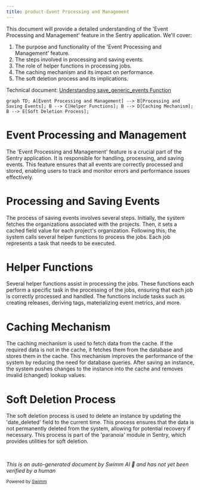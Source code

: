 ```yaml
---
title: product-Event Processing and Management
---
```

This document will provide a detailed understanding of the 'Event Processing and Management' feature in the Sentry application. We'll cover:

1. The purpose and functionality of the 'Event Processing and Management' feature.
2. The steps involved in processing and saving events.
3. The role of helper functions in processing jobs.
4. The caching mechanism and its impact on performance.
5. The soft deletion process and its implications.

Technical document: <SwmLink doc-title="Understanding save_generic_events Function">[Understanding save_generic_events Function](/.swm/understanding-save_generic_events-function.lmozq59z.sw.md)</SwmLink>

```mermaid
graph TD; A[Event Processing and Management] --> B[Processing and Saving Events]; B --> C[Helper Functions]; B --> D[Caching Mechanism]; B --> E[Soft Deletion Process];
```

# Event Processing and Management

The 'Event Processing and Management' feature is a crucial part of the Sentry application. It is responsible for handling, processing, and saving events. This feature ensures that all events are correctly processed and stored, enabling users to track and monitor errors and performance issues effectively.

# Processing and Saving Events

The process of saving events involves several steps. Initially, the system fetches the organizations associated with the projects. Then, it sets a cached field value for each project's organization. Following this, the system calls several helper functions to process the jobs. Each job represents a task that needs to be executed.

# Helper Functions

Several helper functions assist in processing the jobs. These functions each perform a specific task in the processing of the jobs, ensuring that each job is correctly processed and handled. The functions include tasks such as creating releases, deriving tags, materializing event metrics, and more.

# Caching Mechanism

The caching mechanism is used to fetch data from the cache. If the required data is not in the cache, it fetches them from the database and stores them in the cache. This mechanism improves the performance of the system by reducing the need for database queries. After saving an instance, the system pushes changes to the instance into the cache and removes invalid (changed) lookup values.

# Soft Deletion Process

The soft deletion process is used to delete an instance by updating the 'date_deleted' field to the current time. This process ensures that the data is not permanently deleted from the system, allowing for potential recovery if necessary. This process is part of the 'paranoia' module in Sentry, which provides utilities for soft deletion.

&nbsp;

*This is an auto-generated document by Swimm AI 🌊 and has not yet been verified by a human*

<SwmMeta version="3.0.0" repo-id="Z2l0aHViJTNBJTNBc2VudHJ5LWRlbW8lM0ElM0FTd2ltbS1EZW1v" repo-name="sentry-demo" doc-type="product-flows"><sup>Powered by [Swimm](/)</sup></SwmMeta>

